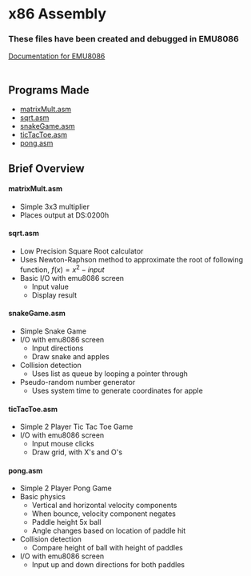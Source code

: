 # x86 Assembly

### These files have been created and debugged in EMU8086

[Documentation for EMU8086](https://yassinebridi.github.io/asm-docs/) \
&nbsp;

## Programs Made

-   [matrixMult.asm](#matrixmultasm)
-   [sqrt.asm](#sqrtasm)
-   [snakeGame.asm](#snakegameasm)
-   [ticTacToe.asm](#tictactoeasm)
-   [pong.asm](#pongasm)

## Brief Overview

#### matrixMult.asm

-   Simple 3x3 multiplier
-   Places output at DS:0200h

#### sqrt.asm

-   Low Precision Square Root calculator
-   Uses Newton-Raphson method to approximate the root of following function, $f(x)=  x^2 - input$
-   Basic I/O with emu8086 screen
    -   Input value
    -   Display result

#### snakeGame.asm

-   Simple Snake Game
-   I/O with emu8086 screen
    -   Input directions
    -   Draw snake and apples
-   Collision detection
    -   Uses list as queue by looping a pointer through
-   Pseudo-random number generator
    -   Uses system time to generate coordinates for apple

#### ticTacToe.asm

-   Simple 2 Player Tic Tac Toe Game
-   I/O with emu8086 screen
    -   Input mouse clicks
    -   Draw grid, with X's and O's

#### pong.asm

-   Simple 2 Player Pong Game
-   Basic physics
    -   Vertical and horizontal velocity components
    -   When bounce, velocity component negates
    -   Paddle height 5x ball
    -   Angle changes based on location of paddle hit
-   Collision detection
    -   Compare height of ball with height of paddles
-   I/O with emu8086 screen
    -   Input up and down directions for both paddles
